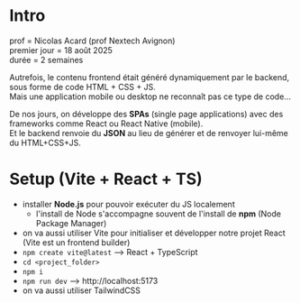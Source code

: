 # Intro 

prof = Nicolas Acard (prof Nextech Avignon)  
premier jour = 18 août 2025   
durée = 2 semaines  

Autrefois, le contenu frontend était généré dynamiquement par le backend, sous forme de code HTML + CSS + JS.  
Mais une application mobile ou desktop ne reconnaît pas ce type de code...  

De nos jours, on développe des **SPAs** (single page applications) avec des frameworks comme React ou React Native (mobile).  
Et le backend renvoie du **JSON** au lieu de générer et de renvoyer lui-même du HTML+CSS+JS.  

# Setup (Vite + React + TS)

- installer **Node.js** pour pouvoir exécuter du JS localement
  - l'install de Node s'accompagne souvent de l'install de **npm** (Node Package Manager)
- on va aussi utiliser Vite pour initialiser et développer notre projet React (Vite est un frontend builder)
- `npm create vite@latest` --> React + TypeScript
- `cd <project_folder>`
- `npm i`
- `npm run dev` --> http://localhost:5173
- on va aussi utiliser TailwindCSS
